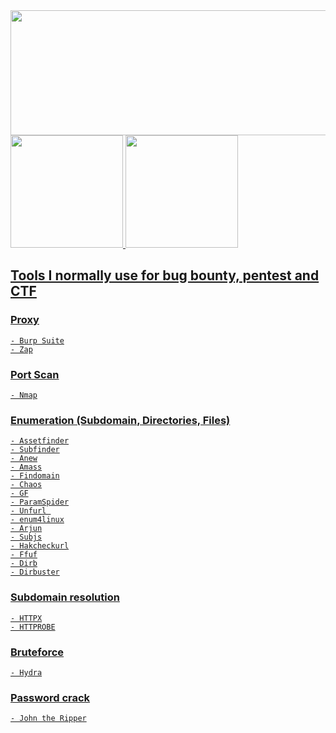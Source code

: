  
<div align="center">
    <img src="https://c.tenor.com/G465PtI9pbYAAAAC/critical-ops-we-do-a-little-trolling.gif" width="800" height="200" />
</div>

<a href="https://github.com/leofrangello">
  <img height="180em" src="https://github-readme-stats.vercel.app/api?username=leofrangello&show_icons=true&theme=vision-friendly-dark&include_all_commits=true&count_private=true"/>
  <img height="180em" src="https://github-readme-stats.vercel.app/api/top-langs/?username=leofrangello&layout=compact&langs_count=7&theme=dark"/>
 
## Tools I normally use for bug bounty, pentest and CTF
 
  ### Proxy
    - Burp Suite
    - Zap
  
  ### Port Scan 
    - Nmap
 
  ### Enumeration (Subdomain, Directories, Files)
    - Assetfinder
    - Subfinder
    - Anew
    - Amass
    - Findomain
    - Chaos
    - GF
    - ParamSpider
    - Unfurl 
    - enum4linux
    - Arjun
    - Subjs
    - Hakcheckurl
    - Ffuf
    - Dirb
    - Dirbuster
 
  ### Subdomain resolution 
    - HTTPX
    - HTTPROBE
    
 ### Bruteforce
    - Hydra
    
 ### Password crack
    - John the Ripper
  
 
